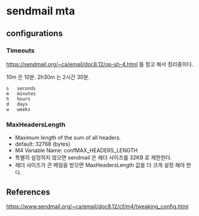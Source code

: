 # sendmail mta

## configurations

### Timeouts
https://sendmail.org/~ca/email/doc8.12/op-sh-4.html 를 참고 해서 정리중이다.

10m 은 10분. 2h30m 는 2시간 30분.
```
s	seconds
m	minutes
h	hours
d	days
w	weeks
```


### MaxHeadersLength
* Maximum length of the sum of all headers.
* default: 32768 (bytes)
* M4 Variable Name: confMAX_HEADERS_LENGTH
* 특별히 설정하지 않으면 sendmail 은 헤더 사이즈를 32KB 로 제한한다.
* 헤더 사이즈가 큰 메일을 받으면 MaxHeadersLength 값을 더 크게 설정 해야 한다.

## References
https://www.sendmail.org/~ca/email/doc8.12/cf/m4/tweaking_config.html